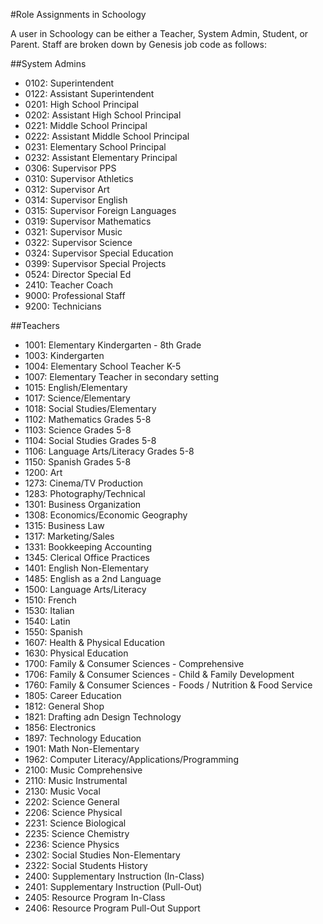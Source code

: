 #Role Assignments in Schoology

A user in Schoology can be either a Teacher, System Admin, Student, or Parent. Staff are broken down by Genesis job code as follows: 

##System Admins

* 0102: Superintendent
* 0122: Assistant Superintendent
* 0201: High School Principal
* 0202: Assistant High School Principal
* 0221: Middle School Principal
* 0222: Assistant Middle School Principal
* 0231: Elementary School Principal
* 0232: Assistant Elementary Principal
* 0306: Supervisor PPS
* 0310: Supervisor Athletics
* 0312: Supervisor Art 
* 0314: Supervisor English
* 0315: Supervisor Foreign Languages
* 0319: Supervisor Mathematics
* 0321: Supervisor Music
* 0322: Supervisor Science
* 0324: Supervisor Special Education
* 0399: Supervisor Special Projects
* 0524: Director Special Ed
* 2410: Teacher Coach
* 9000: Professional Staff
* 9200: Technicians

##Teachers

* 1001: Elementary Kindergarten - 8th Grade
* 1003: Kindergarten
* 1004: Elementary School Teacher K-5
* 1007: Elementary Teacher in secondary setting
* 1015: English/Elementary
* 1017: Science/Elementary
* 1018: Social Studies/Elementary
* 1102: Mathematics Grades 5-8
* 1103: Science Grades 5-8
* 1104: Social Studies Grades 5-8
* 1106: Language Arts/Literacy Grades 5-8
* 1150: Spanish Grades 5-8
* 1200: Art
* 1273: Cinema/TV Production
* 1283: Photography/Technical
* 1301: Business Organization
* 1308: Economics/Economic Geography
* 1315: Business Law
* 1317: Marketing/Sales
* 1331: Bookkeeping Accounting
* 1345: Clerical Office Practices
* 1401: English Non-Elementary
* 1485: English as a 2nd Language
* 1500: Language Arts/Literacy
* 1510: French
* 1530: Italian
* 1540: Latin
* 1550: Spanish
* 1607: Health & Physical Education
* 1630: Physical Education
* 1700: Family & Consumer Sciences - Comprehensive
* 1706: Family & Consumer Sciences - Child & Family Development
* 1760: Family & Consumer Sciences - Foods / Nutrition & Food Service
* 1805: Career Education
* 1812: General Shop
* 1821: Drafting adn Design Technology
* 1856: Electronics
* 1897: Technology Education
* 1901: Math Non-Elementary
* 1962: Computer Literacy/Applications/Programming
* 2100: Music Comprehensive
* 2110: Music Instrumental
* 2130: Music Vocal
* 2202: Science General
* 2206: Science Physical
* 2231: Science Biological
* 2235: Science Chemistry
* 2236: Science Physics
* 2302: Social Studies Non-Elementary
* 2322: Social Students History
* 2400: Supplementary Instruction (In-Class)
* 2401: Supplementary Instruction (Pull-Out)
* 2405: Resource Program In-Class
* 2406: Resource Program Pull-Out Support
